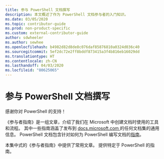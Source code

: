 ```yaml
---
title: 参与 PowerShell 文档撰写
description: 本文概述了作为 PowerShell 文档参与者的入门知识。
ms.date: 03/05/2020
ms.topic: contributor-guide
ms.prod: non-product-specific
ms.custom: external-contributor-guide
author: sdwheeler
ms.author: sewhee
ms.openlocfilehash: b4982d82d8de8c076daf85876810a0324d036c40
ms.sourcegitcommit: 5ef2dc72e2ff8bddf873415a3f4b816eb16029dd
ms.translationtype: HT
ms.contentlocale: zh-CN
ms.lasthandoff: 04/03/2020
ms.locfileid: "80625065"
---
```

# <a name="contributing-to-powershell-documentation"></a>参与 PowerShell 文档撰写

感谢你对 PowerShell 的支持！

《参与者指南》是一组文章，介绍了我们在 Microsoft 中创建文档时使用的工具和流程。 其中一些指南涵盖了发布到 [docs.microsoft.com ][docs]的任何文档集的通用信息。 PowerShell 文档包含针对如何为 PowerShell 编写文档的[指南][psdocs]。

本集中式的《参与者指南》中提供了常用文章。 提供特定于 PowerShell 的指南。

<!--link refs-->
[docs]: https://docs.microsoft.com/
[psdocs]: https://docs.microsoft.com/powershell/scripting/community/contributing/overview
